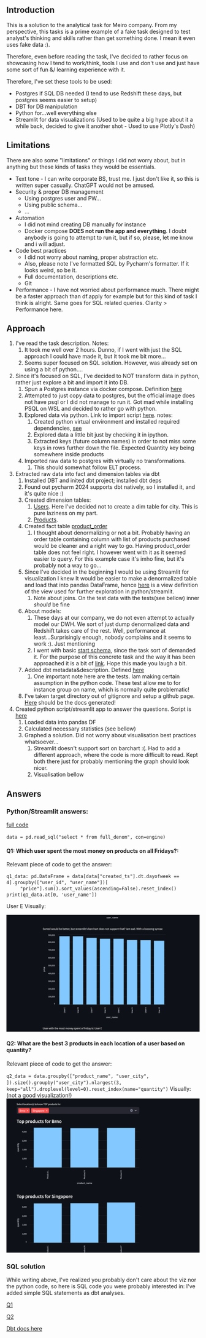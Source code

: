 ## Introduction

This is a solution to the analytical task for Meiro company.
From my perspective, this tasks is a prime example of a fake task designed to test analyst's thinking and
skills rather than get something done. I mean it even uses fake data :).

Therefore, even before reading the task, I've decided to rather focus on showcasing how I tend to work/think, tools
I use and don't use and just have some sort of fun &/ learning experience with it.

Therefore, I've set these tools to be used:
- Postgres if SQL DB needed (I tend to use Redshift these days, but postgres seems easier to setup)
- DBT for DB manipulation
- Python for...well everything else
- Streamlit for data visualizations (Used to be quite a big hype about it a while back, decided to give it another shot - Used to use Plotly's Dash)



## Limitations
There are also some "limitations" or things I did not worry about, but in anything but these kinds of tasks they would be essentials.

- Text tone - I can write corporate BS, trust me. I just don't like it, so this is written super casually. ChatGPT would not be amused.
- Security & proper DB management
  - Using postgres user and PW...
  - Using public schema...
  - ...
- Automation 
  - I did not mind creating DB manually for instance
  - Docker compose **DOES not run the app and everything**. I doubt anybody is going to attempt to run it, but if so, please, let me know and i will adjust.
- Code best practices
  - I did not worry about naming, proper abstraction etc.
  - Also, please note I've formatted SQL by Pycharm's formatter. If it looks weird, so be it.
  - Full documentation, descriptions etc.
  - Git
- Performance - I have not worried about performance much. There might be a faster approach than df.apply for example
but for this kind of task I think is alright. Same goes for SQL related queries. Clarity > Performance here.


## Approach

1. I've read the task description. Notes:
   1. It took me well over 2 hours. Dunno, if I went with just the SQL approach I could have made it, but it took me bit more...
   2. Seems super focused on SQL solution. However, was already set on using a bit of python....
2. Since it's focused on SQL, I've decided to NOT transform data in python, rather just explore a bit and import it into DB.
   1. Spun a Postgres instance via docker compose. Definition [here](docker-compose.yml)
   2. Attempted to just copy data to postgres, but the official image does not have psql or I did not manage to run it. Got mad while installing PSQL on WSL and decided to rather go with python.
   3. Explored data via python. Link to import script [here](import_raw_data.py). notes:
      1. Created python virtual environment and installed required dependencies, [see](requirements.txt)
      2. Explored data a little bit just by checking it in ipython.
      3. Extracted keys (future column names) in order to not miss some keys in rows further down the file. Expected Quantity key being somewhere inside products
   4. Imported raw data to postgres with virtually no transformations.
      1. This should somewhat follow ELT process. 
3. Extracted raw data into fact and dimension tables via dbt
   1. Installed DBT and inited dbt project; installed dbt deps
   2. Found out pycharm 2024 supports dbt natively, so I installed it, and it's quite nice :)
   3. Created dimension tables:
      1. [Users](meiro_dbt/models/users.sql). Here I've decided not to create a dim table for city. This is pure laziness on my part.
      2. [Products](meiro_dbt/models/products.sql).
   4. Created fact table [product_order](meiro_dbt/models/product_order.sql)
      1. I thought about denormalizing or not a bit. Probably having an order table containing column with list of products purchased would be cleaner and a right way to go. Having product_order table does not feel right. I however
went with it as it seemed easier to query. For this example case it's imho fine, but it's probably not a way to go...
   5. Since I've decided in the beginning I would be using Streamlit for visualization I knew It would be easier to make a denormalized table and load that into pandas DataFrame,
hence [here](meiro_dbt/models/full_denom.sql) is a view definition of the view used for further exploration in python/streamlit.
      1. Note about joins. On the test data with the tests(see bellow) inner *should* be fine
   6. About models:
      1. These days at our company, we do not even attempt to actually model our DWH. We sort of just dump denormalized data and Redshift takes care of the rest. Well, performance at least...Surprisingly enough, nobody complains and it seems to work :). Just mentioning
      2. I went with basic [start schema](https://en.wikipedia.org/wiki/Star_schema), since the task sort of demanded it. For
the purpose of this concrete task and the way it has been approached it is a bit of [link](https://content.imageresizer.com/images/memes/rick-and-morty-slavery-with-extra-steps-meme-1jihm4.jpg). Hope this made you laugh a bit.
   7. Added dbt metadata&description. Defined [here](meiro_dbt/models/meiro.yml) 
      1. One important note here are the tests. Iam making certain assumption in the python code. These test allow me to for instance group on name, which is normally quite problematic!
   8. I've taken target directory out of gitignore and setup a github page. [Here](https://lavinavrovine.github.io/meiro_task/meiro_dbt/target/#!/overview) should be the docs generated!
4. Created python script/streamlit app to answer the questions. Script is [here](main.py)
   1. Loaded data into pandas DF
   2. Calculated necessary statistics (see bellow)
   3. Graphed a solution. Did not worry about visualisation best practices whatsoever...
      1. Streamlit doesn't support sort on barchart :(. Had to add a different approach, where the code is more difficult to read. Kept both there just for probably mentioning the graph should look nicer.
      2. Visualisation bellow


## Answers

### Python/Streamlit answers:
[full code](main.py)


`data = pd.read_sql("select * from full_denom", con=engine)`

#### Q1: Which user spent the most money on products on all Fridays?:
Relevant piece of code to get the answer:
```
q1_data: pd.DataFrame = data[data["created_ts"].dt.dayofweek == 4].groupby(["user_id", "user_name"])[
     "price"].sum().sort_values(ascending=False).reset_index()
print(q1_data.at[0, 'user_name'])
```
User E
Visually:

![img.png](img.png)

#### Q2: What are the best 3 products in each location of a user based on quantity?

Relevant piece of code to get the answer:

`q2_data = data.groupby(["product_name", "user_city", ]).size().groupby("user_city").nlargest(3, keep="all").droplevel(level=0).reset_index(name="quantity")`
Visually:
(not a good visualization!)
![img_1.png](img_1.png)


### SQL solution
While writing above, I've realized you probably don't care about the viz nor the python code, so here is SQL code you were probably interested in:
I've added simple SQL statements as dbt analyses.

[Q1](meiro_dbt/analyses/q1.sql)

[Q2](meiro_dbt/analyses/q2.sql)

 [Dbt docs here](https://lavinavrovine.github.io/meiro_task/meiro_dbt/target/#!/overview)